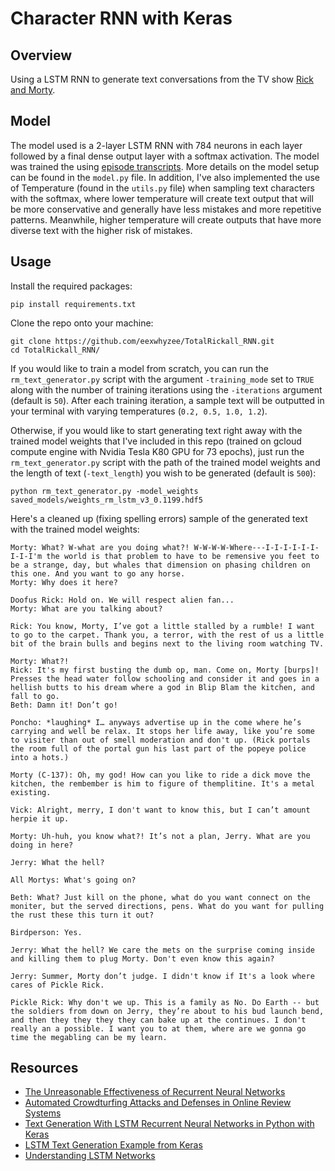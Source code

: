 # Character RNN with Keras 

## Overview

Using a LSTM RNN to generate text conversations from the TV show [Rick and Morty](http://www.imdb.com/title/tt2861424/).

## Model

The model used is a 2-layer LSTM RNN with 784 neurons in each layer followed by a final dense output layer with a softmax activation. The model was trained the using [episode transcripts](http://rickandmorty.wikia.com/wiki/Category:Transcripts). More details on the model setup can be found in the `model.py` file. In addition, I've also implemented the use of Temperature (found in the `utils.py` file) when sampling text characters with the softmax, where lower temperature will create text output that will be more conservative and generally have less mistakes and more repetitive patterns. Meanwhile, higher temperature will create outputs that have more diverse text with the higher risk of mistakes.   

## Usage

Install the required packages:

```
pip install requirements.txt
```

Clone the repo onto your machine:
```
git clone https://github.com/eexwhyzee/TotalRickall_RNN.git
cd TotalRickall_RNN/
```

If you would like to train a model from scratch, you can run the `rm_text_generator.py` script with the argument `-training_mode` set to `TRUE` along with the number of training iterations using the `-iterations` argument (default is `50`). After each training iteration, a sample text will be outputted in your terminal with varying temperatures (`0.2, 0.5, 1.0, 1.2`).

Otherwise, if you would like to start generating text right away with the trained model weights that I've included in this repo (trained on gcloud compute engine with Nvidia Tesla K80 GPU for 73 epochs), just run the `rm_text_generator.py` script with the path of the trained model weights and the length of text (`-text_length`) you wish to be generated (default is `500`):

```
python rm_text_generator.py -model_weights saved_models/weights_rm_lstm_v3_0.1199.hdf5
```

Here's a cleaned up (fixing spelling errors) sample of the generated text with the trained model weights:
```
Morty: What? W-what are you doing what?! W-W-W-W-Where---I-I-I-I-I-I-I-I-I'm the world is that problem to have to be remensive you feet to be a strange, day, but whales that dimension on phasing children on this one. And you want to go any horse.
Morty: Why does it here?

Doofus Rick: Hold on. We will respect alien fan...
Morty: What are you talking about?

Rick: You know, Morty, I’ve got a little stalled by a rumble! I want to go to the carpet. Thank you, a terror, with the rest of us a little bit of the brain bulls and begins next to the living room watching TV.

Morty: What?!
Rick: It's my first busting the dumb op, man. Come on, Morty [burps]! Presses the head water follow schooling and consider it and goes in a hellish butts to his dream where a god in Blip Blam the kitchen, and fall to go.
Beth: Damn it! Don’t go!

Poncho: *laughing* I… anyways advertise up in the come where he’s carrying and well be relax. It stops her life away, like you’re some to visiter than out of smell moderation and don't up. (Rick portals the room full of the portal gun his last part of the popeye police into a hots.)

Morty (C-137): Oh, my god! How can you like to ride a dick move the kitchen, the rembember is him to figure of themplitine. It's a metal existing.

Vick: Alright, merry, I don't want to know this, but I can’t amount herpie it up.

Morty: Uh-huh, you know what?! It’s not a plan, Jerry. What are you doing in here?

Jerry: What the hell?

All Mortys: What's going on?

Beth: What? Just kill on the phone, what do you want connect on the moniter, but the served directions, pens. What do you want for pulling the rust these this turn it out?

Birdperson: Yes.

Jerry: What the hell? We care the mets on the surprise coming inside and killing them to plug Morty. Don't even know this again?

Jerry: Summer, Morty don’t judge. I didn't know if It's a look where cares of Pickle Rick.

Pickle Rick: Why don't we up. This is a family as No. Do Earth -- but the soldiers from down on Jerry, they’re about to his bud launch bend, and then they they they they can bake up at the continues. I don't really an a possible. I want you to at them, where are we gonna go time the megabling can be my learn.
```



## Resources
- [The Unreasonable Effectiveness of Recurrent Neural Networks](http://karpathy.github.io/2015/05/21/rnn-effectiveness/)
- [Automated Crowdturfing Attacks and Defenses in Online Review Systems](https://arxiv.org/abs/1708.08151)
- [Text Generation With LSTM Recurrent Neural Networks in Python with Keras](https://machinelearningmastery.com/text-generation-lstm-recurrent-neural-networks-python-keras/)
- [LSTM Text Generation Example from Keras](https://github.com/fchollet/keras/blob/master/examples/lstm_text_generation.py)
- [Understanding LSTM Networks](http://colah.github.io/posts/2015-08-Understanding-LSTMs/)
